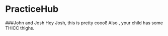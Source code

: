 # PracticeHub

###John and Josh
Hey Josh, this is pretty coool! Also , your child has some THICC thighs.
